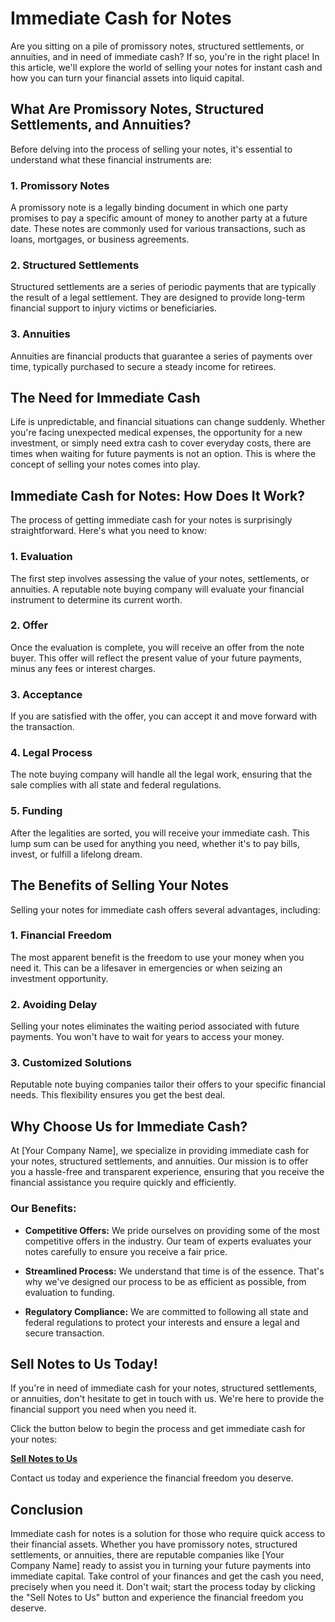 # Immediate Cash for Notes

Are you sitting on a pile of promissory notes, structured settlements, or annuities, and in need of immediate cash? If so, you're in the right place! In this article, we'll explore the world of selling your notes for instant cash and how you can turn your financial assets into liquid capital.

## What Are Promissory Notes, Structured Settlements, and Annuities?

Before delving into the process of selling your notes, it's essential to understand what these financial instruments are:

### 1. Promissory Notes

A promissory note is a legally binding document in which one party promises to pay a specific amount of money to another party at a future date. These notes are commonly used for various transactions, such as loans, mortgages, or business agreements.

### 2. Structured Settlements

Structured settlements are a series of periodic payments that are typically the result of a legal settlement. They are designed to provide long-term financial support to injury victims or beneficiaries.

### 3. Annuities

Annuities are financial products that guarantee a series of payments over time, typically purchased to secure a steady income for retirees.

## The Need for Immediate Cash

Life is unpredictable, and financial situations can change suddenly. Whether you're facing unexpected medical expenses, the opportunity for a new investment, or simply need extra cash to cover everyday costs, there are times when waiting for future payments is not an option. This is where the concept of selling your notes comes into play.

## Immediate Cash for Notes: How Does It Work?

The process of getting immediate cash for your notes is surprisingly straightforward. Here's what you need to know:

### 1. Evaluation

The first step involves assessing the value of your notes, settlements, or annuities. A reputable note buying company will evaluate your financial instrument to determine its current worth.

### 2. Offer

Once the evaluation is complete, you will receive an offer from the note buyer. This offer will reflect the present value of your future payments, minus any fees or interest charges.

### 3. Acceptance

If you are satisfied with the offer, you can accept it and move forward with the transaction.

### 4. Legal Process

The note buying company will handle all the legal work, ensuring that the sale complies with all state and federal regulations.

### 5. Funding

After the legalities are sorted, you will receive your immediate cash. This lump sum can be used for anything you need, whether it's to pay bills, invest, or fulfill a lifelong dream.

## The Benefits of Selling Your Notes

Selling your notes for immediate cash offers several advantages, including:

### 1. Financial Freedom

The most apparent benefit is the freedom to use your money when you need it. This can be a lifesaver in emergencies or when seizing an investment opportunity.

### 2. Avoiding Delay

Selling your notes eliminates the waiting period associated with future payments. You won't have to wait for years to access your money.

### 3. Customized Solutions

Reputable note buying companies tailor their offers to your specific financial needs. This flexibility ensures you get the best deal.

## Why Choose Us for Immediate Cash?

At [Your Company Name], we specialize in providing immediate cash for your notes, structured settlements, and annuities. Our mission is to offer you a hassle-free and transparent experience, ensuring that you receive the financial assistance you require quickly and efficiently.

### Our Benefits:

- **Competitive Offers:** We pride ourselves on providing some of the most competitive offers in the industry. Our team of experts evaluates your notes carefully to ensure you receive a fair price.

- **Streamlined Process:** We understand that time is of the essence. That's why we've designed our process to be as efficient as possible, from evaluation to funding.

- **Regulatory Compliance:** We are committed to following all state and federal regulations to protect your interests and ensure a legal and secure transaction.

## Sell Notes to Us Today!

If you're in need of immediate cash for your notes, structured settlements, or annuities, don't hesitate to get in touch with us. We're here to provide the financial support you need when you need it.

Click the button below to begin the process and get immediate cash for your notes:

[**Sell Notes to Us**](#)

Contact us today and experience the financial freedom you deserve.

## Conclusion

Immediate cash for notes is a solution for those who require quick access to their financial assets. Whether you have promissory notes, structured settlements, or annuities, there are reputable companies like [Your Company Name] ready to assist you in turning your future payments into immediate capital. Take control of your finances and get the cash you need, precisely when you need it. Don't wait; start the process today by clicking the "Sell Notes to Us" button and experience the financial freedom you deserve.